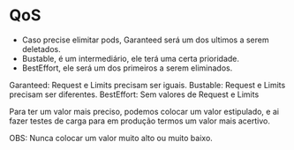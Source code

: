 # QoS

- Caso precise elimitar pods, Garanteed será um dos ultimos a serem deletados.
- Bustable, é um intermediário, ele terá uma certa prioridade.
- BestEffort, ele será um dos primeiros a serem eliminados.

Garanteed: Request e Limits precisam ser iguais.
Bustable: Request e Limits precisam ser diferentes.
BestEffort: Sem valores de Request e Limits

Para ter um valor mais preciso, podemos colocar um valor estipulado, e ai fazer testes de carga para em produção termos um valor mais acertivo.

OBS: Nunca colocar um valor muito alto ou muito baixo.